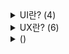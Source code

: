 <details>
<summary>UI란? (4)</summary>
<br>

- UI는 사용자 인터페이스, "User Interface"의 약어로, 사용자가 컴퓨터, 소프트웨어, 모바일 앱 등과 상호작용하는 방식을 말합니다.
- UI는 사용자 경험(UX)의 중요한 부분으로, 사용자가 제품 또는 서비스를 쉽게 이해하고 사용할 수 있도록 설계되어야 합니다.
- 이를 위해 UI 디자이너는 버튼, 메뉴, 아이콘, 색상, 레이아웃 등을 사용하여 사용자가 제품 또는 서비스를 효율적으로 사용할 수 있도록 도와줍니다.
- UI Design
  - CLI(Command Line Interface): 문자로 된 명령어를 통해 상호 작용하는 UI
  - GUI(Graphic User Interface): UI 기능을 그래픽으로 나타낸 것
</details>

<details>
<summary>UX란? (6)</summary>
<br>

- UX는 사용자 경험, "User Experience"의 약어로, 사용자가 제품 또는 서비스를 이용하면서 느끼는 모든 감정과 인식, 인지, 행동, 반응 등을 말합니다. 
- UX 디자인은 사용자 경험을 개선하고 사용자가 원하는 기능을 보다 쉽게 이용할 수 있도록 하는 디자인을 말합니다.
- UX 디자이너는 사용자의 니즈와 요구사항을 파악하고 이를 바탕으로 제품 또는 서비스를 디자인합니다.
- UX 디자이너는 사용자가 제품 또는 서비스를 이용하는 과정에서 발생할 수 있는 문제를 미리 예측하고, 사용자가 원하는 결과를 얻을 수 있도록 제품 또는 서비스를 설계합니다.
- UX 디자인은 사용자 인터페이스(UI) 디자인과 밀접한 관련이 있습니다. UI 디자인은 제품 또는 서비스의 시각적인 디자인을 말하며, UX 디자인은 사용자가 제품 또는 서비스를 이용하는 과정에서 느끼는 모든 요소를 고려하는 디자인입니다.
- UX 디자인은 UI 디자인과 함께 제품 또는 서비스를 개발하는 과정에서 필수적인 역할을 합니다.
</details>

<details>
<summary>()</summary>
<br>

- 
</details>
